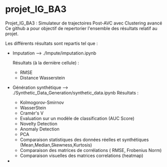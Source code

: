 # projet_IG_BA3
Projet_IG_BA3 : Simulateur de trajectoires Post-AVC avec Clustering avancé
Ce github a pour objectif de repertorier l'ensemble des résultats relatif au projet.

Les différents résultats sont repartis tel que :

- Imputation --> ./Impute/imputation.ipynb  

    Résultats (à la dernière cellule) :
    - RMSE
    - Distance Wasserstein

- Génération synthétique --> ./Synthetic_Data_Generation/synthetic_data.ipynb
 Résultats :
  - Kolmogorov-Smirnov
  - WasserStein
  - Cramèr's V
  - Evaluation sur un modèle de classification (AUC Score)
  - Novelty Detection
  - Anomaly Detection
  - PCA
  - Comparaison statistiques des données réelles et synthétiques (Mean,Median,Skewness,Kurtosis)
  - Comparaison des matrices de corrélations ( RMSE, Frobenius Norm)
  - Comparaison visuelles des matrices correlations (heatmap)
- 
    
